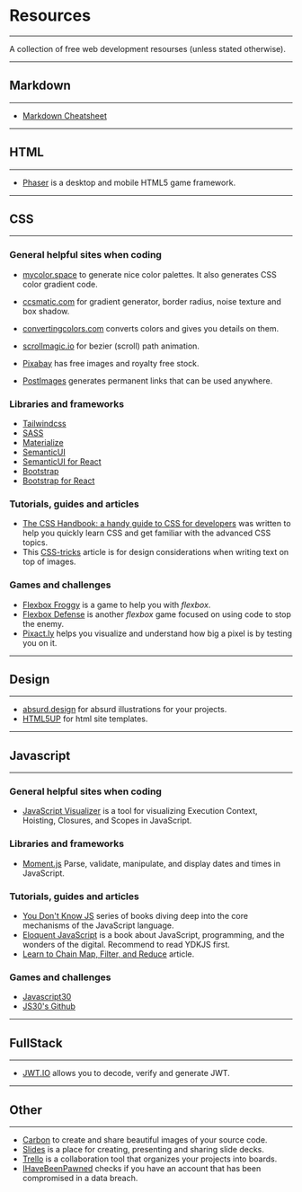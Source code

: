 # Resources
-----

A collection of free web development resourses (unless stated otherwise).

-----
## Markdown 
-----

- [Markdown Cheatsheet](https://github.com/adam-p/markdown-here/wiki/Markdown-Cheatsheet)

-----
## HTML
-----

- [Phaser](http://phaser.io/) is a desktop and mobile HTML5 game framework. 

-----
## CSS
-----

### General helpful sites when coding

- [mycolor.space](https://mycolor.space/) to generate nice color palettes. It also generates CSS color gradient code. 
- [ccsmatic.com](https://www.cssmatic.com/) for gradient generator, border radius, noise texture and box shadow. 
- [convertingcolors.com](https://convertingcolors.com/) converts colors and gives you details on them. 
- [scrollmagic.io](https://scrollmagic.io/examples/expert/bezier_path_animation.html) for bezier (scroll) path animation. 

- [Pixabay](https://pixabay.com/) has free images and royalty free stock. 
- [PostImages](https://postimages.org/) generates permanent links that can be used anywhere.  

### Libraries and frameworks

- [Tailwindcss](https://tailwindcss.com/)
- [SASS](https://sass-lang.com/)
- [Materialize](https://materializecss.com/)
- [SemanticUI](https://semantic-ui.com/)
- [SemanticUI for React](https://react.semantic-ui.com/)
- [Bootstrap](https://getbootstrap.com/)
- [Bootstrap for React](https://react-bootstrap.github.io/)

### Tutorials, guides and articles

- [The CSS Handbook: a handy guide to CSS for developers](https://www.freecodecamp.org/news/the-css-handbook-a-handy-guide-to-css-for-developers-b56695917d11/) was written to help you quickly learn CSS and get familiar with the advanced CSS topics.
- This [CSS-tricks](https://css-tricks.com/design-considerations-text-images/) article is for design considerations when writing text on top of images.

### Games and challenges

- [Flexbox Froggy](http://flexboxfroggy.com/) is a game to help you with *flexbox*.
- [Flexbox Defense](http://www.flexboxdefense.com/) is another *flexbox* game focused on using code to stop the enemy. 
- [Pixact.ly](https://www.pixact.ly/) helps you visualize and understand how big a pixel is by testing you on it.  

-----
## Design 
----- 

- [absurd.design](https://absurd.design/) for absurd illustrations for your projects.
- [HTML5UP](https://html5up.net/) for html site templates.

-----
## Javascript
-----

### General helpful sites when coding

- [JavaScript Visualizer](https://tylermcginnis.com/javascript-visualizer/) is a tool for visualizing Execution Context, Hoisting, Closures, and Scopes in JavaScript.

### Libraries and frameworks

- [Moment.js](https://momentjs.com/) Parse, validate, manipulate, and display dates and times in JavaScript.

### Tutorials, guides and articles

- [You Don't Know JS](https://github.com/getify/You-Dont-Know-JS) series of books diving deep into the core mechanisms of the JavaScript language.
- [Eloquent JavaScript](https://eloquentjavascript.net/) is a book about JavaScript, programming, and the wonders of the digital. Recommend to read YDKJS first. 
- [Learn to Chain Map, Filter, and Reduce](https://codeburst.io/javascript-learn-to-chain-map-filter-and-reduce-acd2d0562cd4) article.

### Games and challenges

- [Javascript30](https://javascript30.com/)
- [JS30's Github](https://github.com/wesbos/JavaScript30)

-----
## FullStack
-----

- [JWT.IO](https://jwt.io/) allows you to decode, verify and generate JWT.

-----
## Other
-----

- [Carbon](https://carbon.now.sh/) to create and share beautiful images of your source code.
- [Slides](https://slides.com/) is a place for creating, presenting and sharing slide decks.
- [Trello](https://trello.com/) is a collaboration tool that organizes your projects into boards.
- [IHaveBeenPawned](https://haveibeenpwned.com/) checks if you have an account that has been compromised in a data breach.

